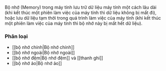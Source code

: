 Bộ nhớ (Memory) trong máy tính lưu trữ dữ liệu máy tính một cách lâu dài (khi kết thúc một phiên làm việc của máy tính thì dữ liệu không bị mất đi), hoặc lưu dữ liệu tạm thời trong quá trình làm việc của máy tính (khi kết thúc một phiên làm việc của máy tính thì bộ nhớ này bị mất hết dữ liệu).

### Phân loại
- [[bộ nhớ chính|Bộ nhớ chính]]
- [[bộ nhớ ngoài|Bộ nhớ ngoài]]
- [[bộ nhớ đệm|Bộ nhớ đệm]] và [[thanh ghi]]
- [[bộ nhớ ảo|Bộ nhớ ảo]]